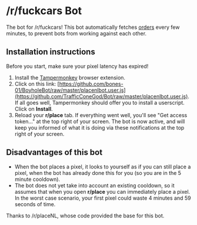 # /r/fuckcars Bot

The bot for /r/fuckcars! This bot automatically fetches [orders](https://github.com/Bones-01/BoyholeBot/orders.json) every few minutes, to prevent bots from working against each other.

## Installation instructions

Before you start, make sure your pixel latency has expired!

1. Install the [Tampermonkey](https://www.tampermonkey.net/) browser extension.
2. Click on this link: [https://github.com/bones-01/BoyholeBot/raw/master/placenlbot.user.js](https://github.com/TrafficConeGod/Bot/raw/master/placenlbot.user.js). If all goes well, Tampermonkey should offer you to install a userscript. Click on **Install**.
3. Reload your **r/place** tab. If everything went well, you'll see "Get access token..." at the top right of your screen. The bot is now active, and will keep you informed of what it is doing via these notifications at the top right of your screen.

## Disadvantages of this bot

- When the bot places a pixel, it looks to yourself as if you can still place a pixel, when the bot has already done this for you (so you are in the 5 minute cooldown).
- The bot does not yet take into account an existing cooldown, so it assumes that when you open **r/place** you can immediately place a pixel. In the worst case scenario, your first pixel could waste 4 minutes and 59 seconds of time. 

Thanks to /r/placeNL, whose code provided the base for this bot.

